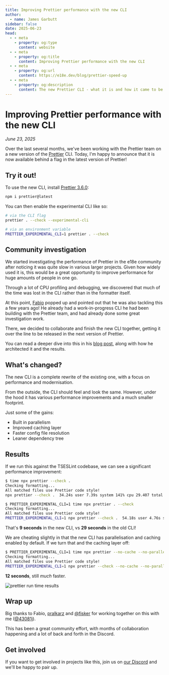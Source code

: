 ```yaml
---
title: Improving Prettier performance with the new CLI
author:
  - name: James Garbutt
sidebar: false
date: 2025-06-23
head:
  - - meta
    - property: og:type
      content: website
  - - meta
    - property: og:title
      content: Improving Prettier performance with the new CLI
  - - meta
    - property: og:url
      content: https://e18e.dev/blog/prettier-speed-up
  - - meta
    - property: og:description
      content: The new Prettier CLI - what it is and how it came to be.
---
```


# Improving Prettier performance with the new CLI

_June 23, 2025_

Over the last several months, we've been working with the Prettier team on a new version of the [Prettier](https://github.com/prettier/prettier/) CLI. Today, I'm happy to announce that it is now available behind a flag in the latest version of Prettier!

## Try it out!

To use the new CLI, install [Prettier 3.6.0](https://prettier.io/blog/2025/06/23/3.6.0):

```sh
npm i prettier@latest
```

You can then enable the experimental CLI like so:

```sh
# via the CLI flag
prettier . --check --experimental-cli

# via an environment variable
PRETTIER_EXPERIMENTAL_CLI=1 prettier . --check
```

## Community investigation

We started investigating the performance of Prettier in the e18e community after noticing it was quite slow in various larger projects. Given how widely used it is, this would be a great opportunity to improve performance for huge amounts of people in one go.

Through a lot of CPU profiling and debugging, we discovered that much of the time was lost in the CLI rather than in the formatter itself.

At this point, [Fabio](https://bsky.app/profile/fabiospampinato.bsky.social) popped up and pointed out that he was also tackling this a few years ago! He already had a work-in-progress CLI he had been building with the Prettier team, and had already done some great investigation work.

There, we decided to collaborate and finish the new CLI together, getting it over the line to be released in the next version of Prettier.

You can read a deeper dive into this in his [blog post](https://prettier.io/blog/2023/11/30/cli-deep-dive), along with how he architected it and the results.

## What's changed?

The new CLI is a complete rewrite of the existing one, with a focus on performance and modernisation.

From the outside, the CLI should feel and look the same. However, under the hood it has various performance improvements and a much smaller footprint.

Just some of the gains:

- Built in parallelism
- Improved caching layer
- Faster config file resolution
- Leaner dependency tree

## Results

If we run this against the TSESLint codebase, we can see a significant performance improvement:

```sh
$ time npx prettier --check .
Checking formatting...
All matched files use Prettier code style!
npx prettier --check .  34.24s user 7.39s system 141% cpu 29.407 total

$ PRETTIER_EXPERIMENTAL_CLI=1 time npx prettier . --check
Checking formatting...
All matched files use Prettier code style!
PRETTIER_EXPERIMENTAL_CLI=1 npx prettier --check .  54.18s user 4.76s system 647% cpu 9.096 total
```

That's **9 seconds** in the new CLI, vs **29 seconds** in the old CLI!

We are cheating slightly in that the new CLI has parallelisation and caching enabled by default. If we turn that and the caching layer off:

```sh
$ PRETTIER_EXPERIMENTAL_CLI=1 time npx prettier --no-cache --no-parallel --check .
Checking formatting...
All matched files use Prettier code style!
PRETTIER_EXPERIMENTAL_CLI=1 npx prettier --check --no-cache --no-parallel .  19.26s user 2.01s system 172% cpu 12.313 total
```

**12 seconds**, still _much_ faster.

![prettier run time results](/images/prettier-chart.png)

## Wrap up

Big thanks to Fabio, [pralkarz](https://github.com/pralkarz) and [@fisker](https://github.com/fisker) for working together on this with me ([@43081j](https://bsky.app/profile/43081j.com)).

This has been a great community effort, with months of collaboration happening and a lot of back and forth in the Discord.

## Get involved

If you want to get involved in projects like this, join us on [our Discord](https://chat.e18e.dev) and we'll be happy to pair up.
